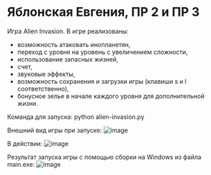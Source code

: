 # Яблонская Евгения, ПР 2 и ПР 3

Игра Alien Invasion.
В игре реализованы:
- возможность атаковать инопланетян,
- переход с уровня на уровень с увеличением сложности,
- использование запасных жизней,
- счет,
- звуковые эффекты,
- возможность сохранения и загрузки игры (клавиши s и l соответственно),
- бонусное зелье в начале каждого уровня для дополнительной жизни.

Команда для запуска:
python alien-invasion.py

Внешний вид игры при запуске:
![image](https://github.com/user-attachments/assets/6a8e0ccb-0f28-4d19-b133-90aba28ff468)

В действии:
![image](https://github.com/user-attachments/assets/ea876d37-31b7-42c9-8bfd-10b4021ce7e4)

Результат запуска игры с помощью сборки на Windows из файла main.exe:
![image](https://github.com/user-attachments/assets/737e9846-91e0-4d3c-97bf-8b7b3edc7073)
